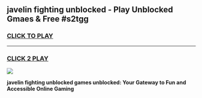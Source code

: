
## javelin fighting unblocked - Play Unblocked Gmaes & Free #s2tgg
<h3>
<a href="https://news.freeplayer.one?title=javelin_fighting_unblocked&ref=03M">CLICK TO PLAY</a></h3>
<hr>

<h3>
<a href="https://news.freeplayer.one?title=javelin_fighting_unblocked&ref=03M">CLICK 2 PLAY</a>
  
</h3>

<a href="https://news.freeplayer.one?title=javelin_fighting_unblocked&ref=03M"><img src="https://clearcache.store/games.png"></a>


**javelin fighting unblocked games unblocked: Your Gateway to Fun and Accessible Online Gaming**
